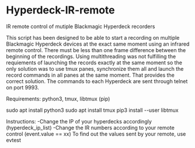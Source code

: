 # Hyperdeck-IR-remote
IR remote control of mutiple Blackmagic Hyperdeck recorders

This script has been designed to be able to start a recording on multiple Blackmagic Hyperdeck devices at the exact same moment using an infrared remote control. 
There must be less than one frame difference between the beginning of the recordings.
Using multithreading was not fulfilling the requiements of launching the records exactly at the same moment so the only solution was to use tmux panes, synchronize them all and launch the record commands in all panes at the same moment. That provides the correct solution. The commands to each Hyperdeck are sent through telnet on port 9993.

Requirements: python3, tmux, libtmux (pip)

sudo apt install python3
sudo apt install tmux
pip3 install --user libtmux

Instructions: 
-Change the IP of your hyperdecks accordingly (hyperdeck_ip_list)
-Change the IR numbers according to your remote control (event.value == xx)
To find out the values sent by your remote, use evtest 




